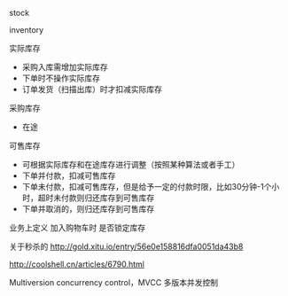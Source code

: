 
stock

inventory

实际库存
- 采购入库需增加实际库存
- 下单时不操作实际库存
- 订单发货（扫描出库）时才扣减实际库存

采购库存
- 在途

可售库存
- 可根据实际库存和在途库存进行调整（按照某种算法或者手工）
- 下单并付款，扣减可售库存
- 下单未付款，扣减可售库存，但是给予一定的付款时限，比如30分钟-1个小时，超时未付款则归还库存到可售库存
- 下单并取消的，则归还库存到可售库存

业务上定义 加入购物车时 是否锁定库存


关于秒杀的
http://gold.xitu.io/entry/56e0e158816dfa0051da43b8


http://coolshell.cn/articles/6790.html

Multiversion concurrency control，MVCC 多版本并发控制
